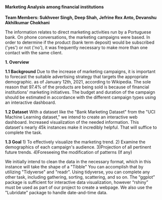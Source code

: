 #### Marketing Analysis among financial institutions

**Team Members: Sukhveer Singh, Deep Shah, Jefrine Rex Anto, Devanshu Akhilkumar Chokhani** 


The information relates to direct marketing activities run by a Portuguese bank. On phone conversations, the marketing campaigns were based. In order to determine if the product (bank term deposit) would be subscribed ('yes') or not ('no'), it was frequently necessary to make more than one contact with the same client.

**1. Overview**


  **1.1 Background**
          Due to the increase of marketing campaigns, it is important to forecast the suitable advertising strategy              that targets the appropriate demographic. as of January 12th, 2021, according to Wikipedia.
          The sole reason that 97.4% of the products are being sold is because of financial institutions' marketing              initiatives.
          The budget and duration of the campaign should be estimated in accordance with the different campaign
          types using an interactive dashboard.
     
  **1.2 Dataset**
          With a dataset like the "Bank Marketing Dataset" from the "UCI Machine Learning dataset," we intend to create           an interactive web dashboard.
          Increased visualization of the needed information. This dataset's nearly 45k instances make it incredibly              helpful. That will suffice to complete the task.
          
  **1.3 Goal**
          1) To effectively visualize the marketing trend.
          2) Examine the demographics of each campaign's audience.
          3)Projection of all pertinent future trends.
          4)Foreseeing the modification of patterns (If any)

   We initially intend to clean the data in the necessary format, which in this instance will take the shape of           a "Tibble"
   You can accomplish that by utilizing "Tidyverse" and "readr". Using tidyverse, you can complete any other              task, including gathering, sorting, scattering, and so on.
   The “ggplot” package is sufficient for interactive data visualization, however “rshiny” must be used as part           of our project to create a webpage.
   We also use the "Lubridate" package to handle date-and-time data.


